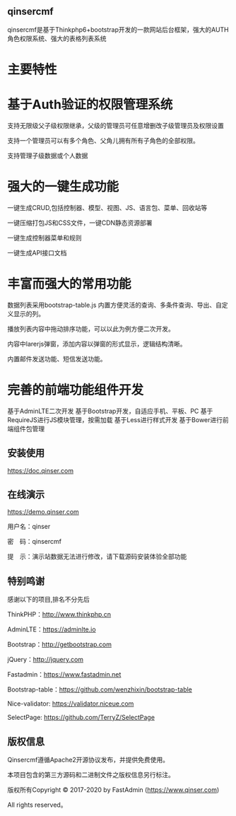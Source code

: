 ## qinsercmf
qinsercmf是基于Thinkphp6+bootstrap开发的一款网站后台框架，强大的AUTH角色权限系统、强大的表格列表系统

  # 主要特性


  # 基于Auth验证的权限管理系统

支持无限级父子级权限继承，父级的管理员可任意增删改子级管理员及权限设置

支持一个管理员可以有多个角色、父角儿拥有所有子角色的全部权限。

支持管理子级数据或个人数据


  # 强大的一键生成功能

一键生成CRUD,包括控制器、模型、视图、JS、语言包、菜单、回收站等

一键压缩打包JS和CSS文件，一键CDN静态资源部署

一键生成控制器菜单和规则

一键生成API接口文档

  # 丰富而强大的常用功能

数据列表采用bootstrap-table.js 内置方便灵活的查询、多条件查询、导出、自定义显示的列。

播放列表内容中拖动排序功能，可以以此为例方便二次开发。

内容中larerjs弹窗，添加内容以弹窗的形式显示，逻辑结构清晰。

内置邮件发送功能、短信发送功能。


# 完善的前端功能组件开发

基于AdminLTE二次开发
基于Bootstrap开发，自适应手机、平板、PC
基于RequireJS进行JS模块管理，按需加载
基于Less进行样式开发
基于Bower进行前端组件包管理

## 安装使用

https://doc.qinser.com

## 在线演示

https://demo.qinser.com

用户名：qinser

密　码：qinsercmf

提　示：演示站数据无法进行修改，请下载源码安装体验全部功能


## 特别鸣谢

感谢以下的项目,排名不分先后

ThinkPHP：http://www.thinkphp.cn

AdminLTE：https://adminlte.io

Bootstrap：http://getbootstrap.com

jQuery：http://jquery.com

Fastadmin：https://www.fastadmin.net

Bootstrap-table：https://github.com/wenzhixin/bootstrap-table

Nice-validator: https://validator.niceue.com

SelectPage: https://github.com/TerryZ/SelectPage


## 版权信息

Qinsercmf遵循Apache2开源协议发布，并提供免费使用。

本项目包含的第三方源码和二进制文件之版权信息另行标注。

版权所有Copyright © 2017-2020 by FastAdmin (https://www.qinser.com)

All rights reserved。

